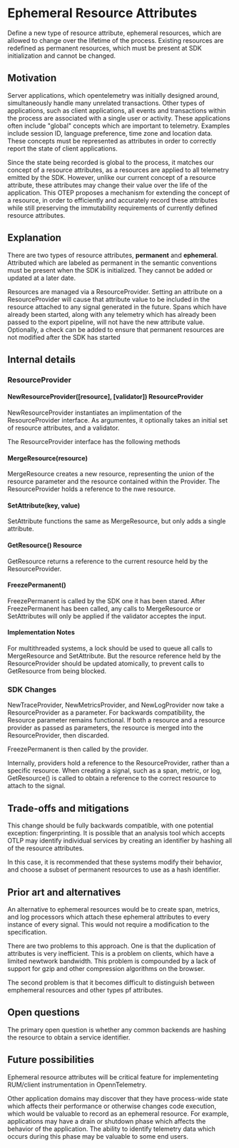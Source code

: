 # Ephemeral Resource Attributes

Define a new type of resource attribute, ephemeral resources, which are allowed to change over the lifetime of the process. Existing resources are redefined as permanent resources, which must be present at SDK initialization and cannot be changed.

## Motivation

Server applications, which opentelemetry was initially designed around, simultaneously handle many unrelated transactions. Other types of applications, such as client applications, all events and transactions within the process are associated with a single user or activity. These applications often include "global" concepts which are important to telemetry. Examples include session ID, language preference, time zone and location data. These concepts must be represented as attributes in order to correctly report the state of client applications.

Since the state being recorded is global to the process, it matches our concept of a resource attributes, as a resources are applied to all telemetry emitted by the SDK. However, unlike our current concept of a resource attribute, these attributes may change their value over the life of the application. This OTEP proposes a mechanism for extending the concept of a resource, in order to efficiently and accurately record these attributes while still preserving the immutability requirements of currently defined resource attributes.

## Explanation

There are two types of resource attributes, **permanent** and **ephemeral**. Attributed which are labeled as permanent in the semantic conventions must be present when the SDK is initialized. They cannot be added or updated at a later date.

Resources are managed via a ResourceProvider. Setting an attribute on a ResourceProvider will cause that attribute value to be included in the resource attached to any signal generated in the future. Spans which have already been started, along with any telemetry which has already been passed to the export pipeline, will not have the new attribute value. Optionally, a check can be added to ensure that permanent resources are not modified after the SDK has started


## Internal details

### ResourceProvider

#### NewResourceProvider([resource], [validator]) ResourceProvider

NewResourceProvider instantiates an implimentation of the ResourceProvider interface. As argumentes, it optionally takes an initial set of resource attributes, and a validator. 

The ResourceProvider interface has the following methods

#### MergeResource(resource)

MergeResource creates a new resource, representing the union of the resource parameter and the resource contained within the Provider. The ResourceProvider holds a reference to the nwe resource.

#### SetAttribute(key, value)

SetAttribute functions the same as MergeResource, but only adds a single attribute.

#### GetResource() Resource

GetResource returns a reference to the current resource held by the ResourceProvider.

#### FreezePermanent()

FreezePermanent is called by the SDK one it has been stared. After FreezePermanent has been called, any calls to MergeResource or SetAttributes will only be applied if the validator acceptes the input.

#### Implementation Notes

For multithreaded systems, a lock should be used to queue all calls to MergeResource and SetAttribute. But the resource reference held by the ResourceProvider should be updated atomically, to prevent calls to GetResource from being blocked.

### SDK Changes

NewTraceProvider, NewMetricsProvider, and NewLogProvider now take a ResourceProvider as a parameter. For backwards compatibility, the Resource parameter remains functional. If both a resource and a resource provider as passed as parameters, the resource is merged into the ResourceProvider, then discarded.

FreezePermanent is then called by the provider.

Internally, providers hold a reference to the ResourceProvider, rather than a specific resource. When creating a signal, such as a span, metric, or log, GetResource() is called to obtain a reference to the correct resource to attach to the signal.

## Trade-offs and mitigations

This change should be fully backwards compatible, with one potential exception: fingerprinting. It is possible that an analysis tool which accepts OTLP may identify individual services by creating an identifier by hashing all of the resource attributes. 

In this case, it is recommended that these systems modify their behavior, and choose a subset of permanent resources to use as a hash identifier.

## Prior art and alternatives

An alternative to ephemeral resources would be to create span, metrics, and log processors which attach these ephemeral attributes to every instance of every signal. This would not require a modification to the specification.

There are two problems to this approach. One is that the duplication of attributes is very inefficient. This is a problem on clients, which have a limited newtwork bandwidth. This problem is compounded by a lack of support for gzip and other compression algorithms on the browser.

The second problem is that it becomes difficult to distinguish between emphemeral resources and other types pf attributes. 

## Open questions

The primary open question is whether any common backends are hashing the resource to obtain a service identifier.

## Future possibilities

Ephemeral resource attributes will be critical feature for implementeting RUM/client instrumentation in OpennTelemetry. 

Other application domains may discover that they have process-wide state which affects their performance or otherwise changes code execution, which would be valuable to record as an ephemeral resource. For example, applications may have a drain or shutdown phase which affects the behavior of the application. The ability to identify telemetry data which occurs during this phase may be valuable to some end users.